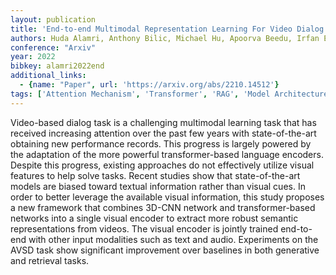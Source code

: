 ```yaml
---
layout: publication
title: 'End-to-end Multimodal Representation Learning For Video Dialog'
authors: Huda Alamri, Anthony Bilic, Michael Hu, Apoorva Beedu, Irfan Essa
conference: "Arxiv"
year: 2022
bibkey: alamri2022end
additional_links:
  - {name: "Paper", url: 'https://arxiv.org/abs/2210.14512'}
tags: ['Attention Mechanism', 'Transformer', 'RAG', 'Model Architecture', 'Tools', 'Multimodal Models', 'Ethics and Bias', 'Pretraining Methods']
---
```

Video-based dialog task is a challenging multimodal learning task that has
received increasing attention over the past few years with state-of-the-art
obtaining new performance records. This progress is largely powered by the
adaptation of the more powerful transformer-based language encoders. Despite
this progress, existing approaches do not effectively utilize visual features
to help solve tasks. Recent studies show that state-of-the-art models are
biased toward textual information rather than visual cues. In order to better
leverage the available visual information, this study proposes a new framework
that combines 3D-CNN network and transformer-based networks into a single
visual encoder to extract more robust semantic representations from videos. The
visual encoder is jointly trained end-to-end with other input modalities such
as text and audio. Experiments on the AVSD task show significant improvement
over baselines in both generative and retrieval tasks.
